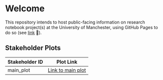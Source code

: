# Welcome
This repository intends to host public-facing information on research notebook project(s) at the University of Manchester, using GitHub Pages to do so (see [link](https://oiseau-lab.github.io/research-notebooks/) 🔗).

## Stakeholder Plots

| Stakeholder ID | Plot Link |
| -------------- | --------- |
| main_plot       | [Link to main plot](https://oiseau-lab.github.io/research-notebooks/main_plot/) |
